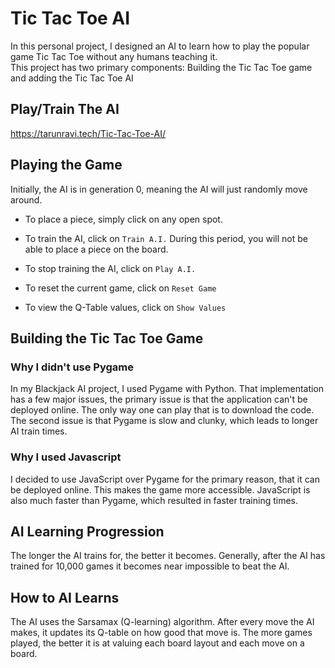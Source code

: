 # Tic Tac Toe AI
In this personal project, I designed an AI to learn how to play the popular game Tic Tac Toe without any humans teaching it.  
This project has two primary components: Building the Tic Tac Toe game and adding the Tic Tac Toe AI

## Play/Train The AI
https://tarunravi.tech/Tic-Tac-Toe-AI/

## Playing the Game
Initially, the AI is in generation 0, meaning the AI will just randomly move around.

* To place a piece, simply click on any open spot. 

* To train the AI, click on `Train A.I.` During this period, you will not be able to place a piece on the board. 

* To stop training the AI, click on `Play A.I.`

* To reset the current game, click on `Reset Game`

* To view the Q-Table values, click on `Show Values`

## Building the Tic Tac Toe Game

### Why I didn't use Pygame
In my Blackjack AI project, I used Pygame with Python. That implementation has a few major issues, the primary issue is that the application can't be deployed online. The only way one can play that is to download the code. The second issue is that Pygame is slow and clunky, which leads to longer AI train times. 

### Why I used Javascript
I decided to use JavaScript over Pygame for the primary reason, that it can be deployed online. This makes the game more accessible. JavaScript is also much faster than Pygame, which resulted in faster training times. 

## AI Learning Progression
The longer the AI trains for, the better it becomes. Generally, after the AI has trained for 10,000 games it becomes near impossible to beat the AI.

## How to AI Learns
The AI uses the Sarsamax (Q-learning) algorithm. After every move the AI makes, it updates its Q-table on how good that move is. The more games played, the better it is at valuing each board layout and each move on a board. 
